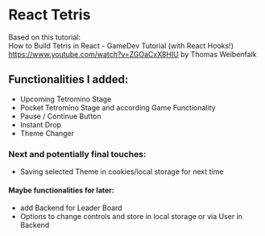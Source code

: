 # React Tetris

Based on this tutorial:     
How to Build Tetris in React - GameDev Tutorial (with React Hooks!)
https://www.youtube.com/watch?v=ZGOaCxX8HIU by 
Thomas Weibenfalk 

## Functionalities I added:
- Upcoming Tetromino Stage 
- Pocket Tetromino Stage and according Game Functionality
- Pause / Continue Button
- Instant Drop 
- Theme Changer

### Next and potentially final touches:
- Saving selected Theme in cookies/local storage for next time

#### Maybe functionalities for later:
- add Backend for Leader Board
- Options to change controls and store in local storage or via User in Backend
